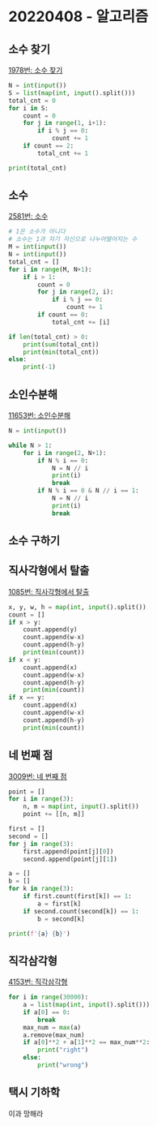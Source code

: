 # 20220408 - 알고리즘

## 소수 찾기

[1978번: 소수 찾기](https://www.acmicpc.net/problem/1978)

```python
N = int(input())
S = list(map(int, input().split()))
total_cnt = 0
for i in S:
    count = 0
    for j in range(1, i+1):
        if i % j == 0:
            count += 1
    if count == 2:
        total_cnt += 1

print(total_cnt)
```

## 소수

[2581번: 소수](https://www.acmicpc.net/problem/2581)

```python
# 1은 소수가 아니다
# 소수는 1과 자기 자신으로 나누어떨어지는 수
M = int(input())
N = int(input())
total_cnt = []
for i in range(M, N+1):
    if i > 1:
        count = 0
        for j in range(2, i):
            if i % j == 0:
                count += 1
        if count == 0:
            total_cnt += [i]

if len(total_cnt) > 0:
    print(sum(total_cnt))
    print(min(total_cnt))
else:
    print(-1)
```

## 소인수분해

[11653번: 소인수분해](https://www.acmicpc.net/problem/11653)

```python
N = int(input())

while N > 1:
    for i in range(2, N+1):
        if N % i == 0:
            N = N // i
            print(i)
            break
        if N % i == 0 & N // i == 1:
            N = N // i
            print(i) 
            break
```

## 소수 구하기

## 직사각형에서 탈출

[1085번: 직사각형에서 탈출](https://www.acmicpc.net/problem/1085)

```python
x, y, w, h = map(int, input().split())
count = []
if x > y:
    count.append(y)
    count.append(w-x)
    count.append(h-y)
    print(min(count))
if x < y:
    count.append(x)
    count.append(w-x)
    count.append(h-y)
    print(min(count))
if x == y:
    count.append(x)
    count.append(w-x)
    count.append(h-y)
    print(min(count))
```

## 네 번째 점

[3009번: 네 번째 점](https://www.acmicpc.net/problem/3009)

```python
point = []
for i in range(3):
    n, m = map(int, input().split())
    point += [[n, m]]

first = []
second = []
for j in range(3):
    first.append(point[j][0])
    second.append(point[j][1])

a = []
b = []
for k in range(3):
    if first.count(first[k]) == 1:
        a = first[k]
    if second.count(second[k]) == 1:
        b = second[k]

print(f'{a} {b}')
```

## 직각삼각형

[4153번: 직각삼각형](https://www.acmicpc.net/problem/4153)

```python
for i in range(30000):
    a = list(map(int, input().split()))
    if a[0] == 0:
        break
    max_num = max(a)
    a.remove(max_num)
    if a[0]**2 + a[1]**2 == max_num**2:
        print("right")
    else:
        print("wrong")
```

## 택시 기하학

이과 망해라